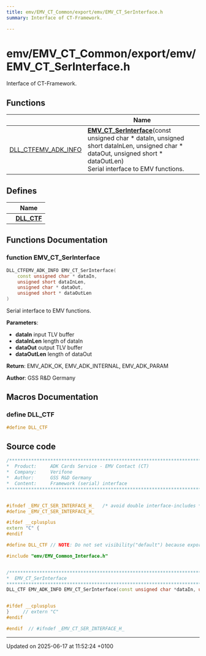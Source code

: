 ```yaml
---
title: emv/EMV_CT_Common/export/emv/EMV_CT_SerInterface.h
summary: Interface of CT-Framework. 

---
```


# emv/EMV_CT_Common/export/emv/EMV_CT_SerInterface.h

Interface of CT-Framework. 

## Functions

|                | Name           |
| -------------- | -------------- |
| [DLL_CTF](_e_m_v___c_t___ser_interface_8h.md#define-dll-ctf)[EMV_ADK_INFO](group___a_d_k___r_e_t___c_o_d_e.md#typedef-emv-adk-info) | **[EMV_CT_SerInterface](_e_m_v___c_t___ser_interface_8h.md#function-emv-ct-serinterface)**(const unsigned char * dataIn, unsigned short dataInLen, unsigned char * dataOut, unsigned short * dataOutLen)<br>Serial interface to EMV functions.  |

## Defines

|                | Name           |
| -------------- | -------------- |
|  | **[DLL_CTF](_e_m_v___c_t___ser_interface_8h.md#define-dll-ctf)**  |


## Functions Documentation

### function EMV_CT_SerInterface

```cpp
DLL_CTFEMV_ADK_INFO EMV_CT_SerInterface(
    const unsigned char * dataIn,
    unsigned short dataInLen,
    unsigned char * dataOut,
    unsigned short * dataOutLen
)
```

Serial interface to EMV functions. 

**Parameters**: 

  * **dataIn** input TLV buffer 
  * **dataInLen** length of dataIn 
  * **dataOut** output TLV buffer 
  * **dataOutLen** length of dataOut 


**Return**: EMV_ADK_OK, EMV_ADK_INTERNAL, EMV_ADK_PARAM 

**Author**: GSS R&D Germany



## Macros Documentation

### define DLL_CTF

```cpp
#define DLL_CTF 
```


## Source code

```cpp
/****************************************************************************
*  Product:     ADK Cards Service - EMV Contact (CT)
*  Company:     Verifone
*  Author:      GSS R&D Germany
*  Content:     Framework (serial) interface
****************************************************************************/


#ifndef _EMV_CT_SER_INTERFACE_H_   /* avoid double interface-includes */
#define _EMV_CT_SER_INTERFACE_H_

#ifdef __cplusplus
extern "C" {
#endif

#define DLL_CTF // NOTE: Do not set visibility("default") because export.map is used

#include "emv/EMV_Common_Interface.h"


/*****************************************************************************
*  EMV_CT_SerInterface
*****************************************************************************/
DLL_CTF EMV_ADK_INFO EMV_CT_SerInterface(const unsigned char *dataIn, unsigned short dataInLen, unsigned char *dataOut, unsigned short *dataOutLen);


#ifdef __cplusplus
}     // extern "C"
#endif

#endif  // #ifndef _EMV_CT_SER_INTERFACE_H_
```


-------------------------------

Updated on 2025-06-17 at 11:52:24 +0100
